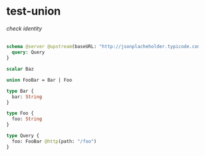 # test-union

###### check identity

####
```graphql @server
schema @server @upstream(baseURL: "http://jsonplacheholder.typicode.com") {
  query: Query
}

scalar Baz

union FooBar = Bar | Foo

type Bar {
  bar: String
}

type Foo {
  foo: String
}

type Query {
  foo: FooBar @http(path: "/foo")
}
```
